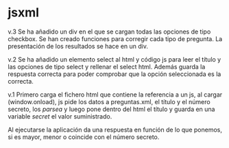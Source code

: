 # jsxml

v.3
Se ha añadido un div en el que se cargan todas las opciones de tipo checkbox. Se han creado funciones para corregir cada tipo de pregunta. La presentación de los resultados se hace en un div.

v.2
Se ha añadido un elemento select al html y código js para leer el título y las opciones de tipo select y rellenar el select html. Además guarda la respuesta correcta para poder comprobar que la opción seleccionada es la correcta.

v.1
Primero carga el fichero html que contiene la referencia a un js, al cargar (window.onload), js pide los datos a preguntas.xml, el título y el número secreto, los _parsea_ y luego pone dentro del html el título y guarda en una variable _secret_ el valor suministrado.

Al ejecutarse la aplicación da una respuesta en función de lo que ponemos, si es mayor, menor o coincide con el número secreto.
